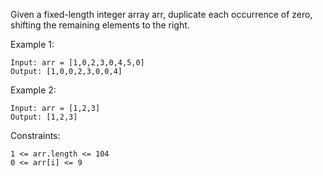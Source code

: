 Given a fixed-length integer array arr, duplicate each occurrence of zero, shifting the remaining elements to the right. 

Example 1:
```
Input: arr = [1,0,2,3,0,4,5,0]
Output: [1,0,0,2,3,0,0,4] 
```

Example 2:
```
Input: arr = [1,2,3]
Output: [1,2,3]
```

 

Constraints:
```
1 <= arr.length <= 104
0 <= arr[i] <= 9
```
